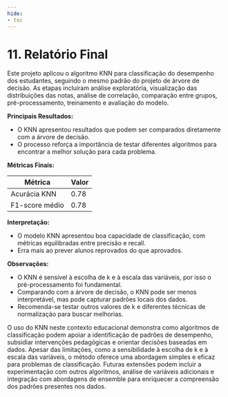 ```yaml
---
hide:
- toc
---
```


# 11. Relatório Final

Este projeto aplicou o algoritmo KNN para classificação do desempenho dos estudantes, seguindo o mesmo padrão do projeto de árvore de decisão. As etapas incluíram análise exploratória, visualização das distribuições das notas, análise de correlação, comparação entre grupos, pré-processamento, treinamento e avaliação do modelo.

**Principais Resultados:**
- O KNN apresentou resultados que podem ser comparados diretamente com a árvore de decisão.
- O processo reforça a importância de testar diferentes algoritmos para encontrar a melhor solução para cada problema.

**Métricas Finais:**

| Métrica         | Valor |
|-----------------|-------|
| Acurácia KNN    | 0.78  |
| F1-score médio  | 0.78  |

**Interpretação:**
- O modelo KNN apresentou boa capacidade de classificação, com métricas equilibradas entre precisão e recall.
- Erra mais ao prever alunos reprovados do que aprovados.

**Observações:**
- O KNN é sensível à escolha de k e à escala das variáveis, por isso o pré-processamento foi fundamental.
- Comparando com a árvore de decisão, o KNN pode ser menos interpretável, mas pode capturar padrões locais dos dados.
- Recomenda-se testar outros valores de k e diferentes técnicas de normalização para buscar melhorias.

O uso do KNN neste contexto educacional demonstra como algoritmos de classificação podem apoiar a identificação de padrões de desempenho, subsidiar intervenções pedagógicas e orientar decisões baseadas em dados. Apesar das limitações, como a sensibilidade à escolha de k e à escala das variáveis, o método oferece uma abordagem simples e eficaz para problemas de classificação. Futuras extensões podem incluir a experimentação com outros algoritmos, análise de variáveis adicionais e integração com abordagens de ensemble para enriquecer a compreensão dos padrões presentes nos dados.

